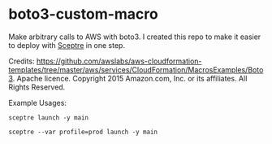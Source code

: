 # boto3-custom-macro

Make arbitrary calls to AWS with boto3. I created this repo to make it easier to deploy with [Sceptre](https://github.com/cloudreach/sceptre) in one step.

Credits: https://github.com/awslabs/aws-cloudformation-templates/tree/master/aws/services/CloudFormation/MacrosExamples/Boto3. Apache licence. Copyright 2015 Amazon.com, Inc. or its affiliates. All Rights Reserved. 


Example Usages:

`sceptre launch -y main`

`sceptre --var profile=prod launch -y main`
